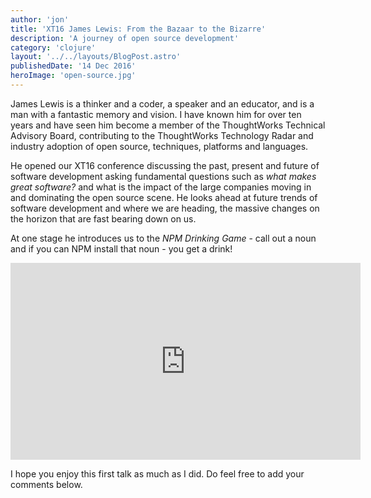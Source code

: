 ```yaml
---
author: 'jon'
title: 'XT16 James Lewis: From the Bazaar to the Bizarre'
description: 'A journey of open source development'
category: 'clojure'
layout: '../../layouts/BlogPost.astro'
publishedDate: '14 Dec 2016'
heroImage: 'open-source.jpg'
---
```


James Lewis is a thinker and a coder, a speaker and an educator, and is
a man with a fantastic memory and vision. I have known him for over ten
years and have seen him become a member of the ThoughtWorks Technical
Advisory Board, contributing to the ThoughtWorks Technology Radar and
industry adoption of open source, techniques, platforms and languages.

He opened our XT16 conference discussing the past, present and future of
software development asking fundamental questions such as _what makes
great software?_ and what is the impact of the large companies moving in
and dominating the open source scene. He looks ahead at future trends of
software development and where we are heading, the massive changes on
the horizon that are fast bearing down on us.

At one stage he introduces us to the _NPM Drinking Game_ - call out a
noun and if you can NPM install that noun - you get a drink!

<iframe width="560" height="315" src="https://www.youtube.com/embed/n0dtHv6qSQk" title="XT16 - Jamer Lewis- From the Bazaar to the Bizarre" frameborder="0" allow="accelerometer; autoplay; clipboard-write; encrypted-media; gyroscope; picture-in-picture" allowfullscreen></iframe>

I hope you enjoy this first talk as much as I did. Do feel free to add
your comments below.
